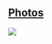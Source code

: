 ## [Photos](http://www.flickr.com/photos/dylanfm/sets/72157624813929315/)
![](http://farm5.staticflickr.com/4111/4952660059_94769afb7c_z.jpg)